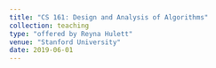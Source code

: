 ```yaml
---
title: "CS 161: Design and Analysis of Algorithms"
collection: teaching
type: "offered by Reyna Hulett"
venue: "Stanford University"
date: 2019-06-01
---
```


